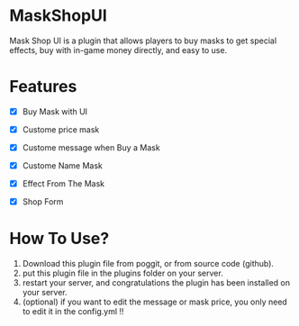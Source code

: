 # MaskShopUI
Mask Shop UI is a plugin that allows players to buy masks to get special effects, buy with in-game money directly, and easy to use.

# Features

 - [x] Buy Mask with UI 

 - [x] Custome price mask

 - [x] Custome message when Buy a Mask

 - [x] Custome Name Mask

 - [x] Effect From The Mask

 - [x] Shop Form

# How To Use?
1. Download this plugin file from poggit, or from source code (github).
2. put this plugin file in the plugins folder on your server.
3. restart your server, and congratulations the plugin has been installed on your server.
4. (optional) if you want to edit the message or mask price, you only need to edit it in the config.yml !!
